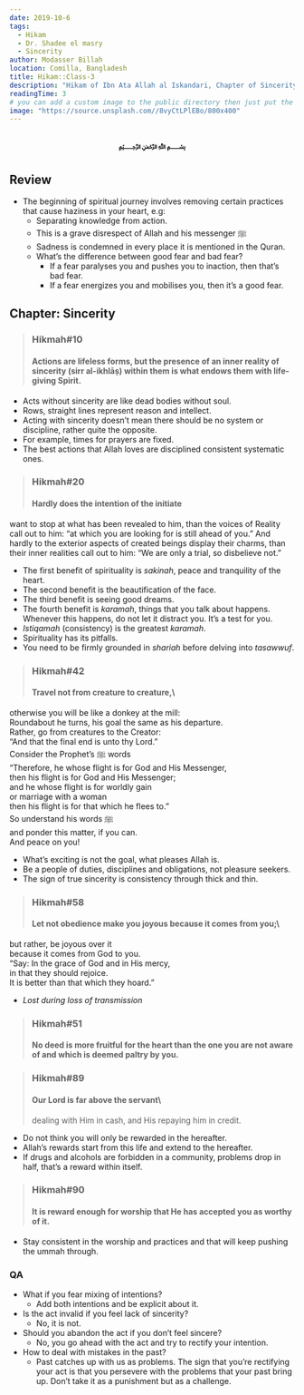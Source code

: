 ```yaml
---
date: 2019-10-6
tags:
  - Hikam
  - Dr. Shadee el masry
  - Sincerity
author: Modasser Billah
location: Comilla, Bangladesh
title: Hikam::Class-3
description: "Hikam of Ibn Ata Allah al Iskandari, Chapter of Sincerity"
readingTime: 3
# you can add a custom image to the public directory then just put the url here for example /images/....
image: "https://source.unsplash.com//8vyCtLPlEBo/800x400"
---
```

<h3 style="text-align: center;"> &#xFDFD;</h3>



## Review

- The beginning of spiritual journey involves removing certain practices that cause haziness in your heart, e.g:
	- Separating knowledge from action.
	- This is a grave disrespect of Allah and his messenger &#xfdfa;
	- Sadness is condemned in every place it is mentioned in the Quran.
	- What’s the difference between good fear and bad fear?
		- If a fear paralyses you and pushes you to inaction, then that’s bad fear.
		- If a fear energizes you and mobilises you, then it’s a good fear.

## Chapter: Sincerity

> ### Hikmah#10
>#### Actions are lifeless forms, but the presence of an inner reality of sincerity (sirr al-ikhlāṣ) within them is what endows them with life-giving Spirit.

- Acts without sincerity are like dead bodies without soul.
- Rows, straight lines represent reason and intellect.
- Acting with sincerity doesn’t mean there should be no system or discipline, rather quite the opposite.
- For example, times for prayers are fixed.
- The best actions that Allah loves are disciplined consistent systematic ones.

> ### Hikmah#20
> #### Hardly does the intention of the initiate
want to stop at what has been revealed to him,
than the voices of Reality call out to him:
“at which you are looking for is still ahead of you.” And hardly to the exterior aspects of created beings display their charms,
than their inner realities call out to him:
“We are only a trial, so disbelieve not.”

- The first benefit of spirituality is _sakinah_, peace and tranquility of the heart.
- The second benefit is the beautification of the face.
- The third benefit is seeing good dreams.
- The fourth benefit is _karamah_, things that you talk about happens. Whenever this happens, do not let it distract you. It’s a test for you.
- _Istiqamah_ (consistency) is the greatest _karamah_.
- Spirituality has its pitfalls.
- You need to be firmly grounded in _shariah_ before delving into _tasawwuf_.

> ### Hikmah#42
> #### Travel not from creature to creature,\
otherwise you will be like a donkey at the mill:\
Roundabout he turns, his goal the same as his departure.\
Rather, go from creatures to the Creator:\
“And that the final end is unto thy Lord.”\
Consider the Prophet’s &#xfdfa; words\
“Therefore, he whose flight is for God and His Messenger,\
then his flight is for God and His Messenger;\
and he whose flight is for worldly gain\
or marriage with a woman\
then his flight is for that which he flees to.”\
So understand his words &#xfdfa;\
and ponder this matter, if you can.\
And peace on you!

- What’s exciting is not the goal, what pleases Allah is.
- Be a people of duties, disciplines and obligations, not pleasure seekers.
- The sign of true sincerity is consistency through thick and thin.

> ### Hikmah#58
> #### Let not obedience make you joyous because it comes from you;\
but rather, be joyous over it\
because it comes from God to you.\
“Say: In the grace of God and in His mercy,\
in that they should rejoice.\
It is better than that which they hoard.”

- _Lost during loss of transmission_

> ### Hikmah#51
> #### No deed is more fruitful for the heart than the one you are not aware of and which is deemed paltry by you.

> ### Hikmah#89
> #### Our Lord is far above the servant\
> dealing with Him in cash, and His repaying him in credit.

- Do not think you will only be rewarded in the hereafter.
- Allah’s rewards start from this life and extend to the hereafter.
- If drugs and alcohols are forbidden in a community, problems drop in half, that’s a reward within itself.

> ### Hikmah#90
> #### It is reward enough for worship that He has accepted you as worthy of it.

- Stay consistent in the worship and practices and that will keep pushing the ummah through.

### QA
- What if you fear mixing of intentions?
	- Add both intentions and be explicit about it.
- Is the act invalid if you feel lack of sincerity?
	-  No, it is not.
- Should you abandon the act if you don’t feel sincere?
	- No, you go ahead with the act and try to rectify your intention.
- How to deal with mistakes in the past?
	- Past catches up with us as problems. The sign that you’re rectifying your act is that you persevere with the problems that your past bring up. Don’t take it as a punishment but as a challenge.
